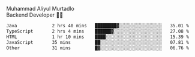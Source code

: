 Muhammad Aliyul Murtadlo
<br>
Backend Developer 👨‍💻
<br>
<!--START_SECTION:waka-->

```txt
Java             2 hrs 40 mins   ████████▓░░░░░░░░░░░░░░░░   35.01 %
TypeScript       2 hrs 4 mins    ██████▓░░░░░░░░░░░░░░░░░░   27.08 %
HTML             1 hr 10 mins    ████░░░░░░░░░░░░░░░░░░░░░   15.39 %
JavaScript       35 mins         ██░░░░░░░░░░░░░░░░░░░░░░░   07.81 %
Other            31 mins         █▓░░░░░░░░░░░░░░░░░░░░░░░   06.76 %
```

<!--END_SECTION:waka-->
